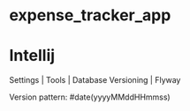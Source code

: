 # expense_tracker_app


# Intellij 

Settings | Tools | Database Versioning | Flyway 

Version pattern: #date(yyyyMMddHHmmss)